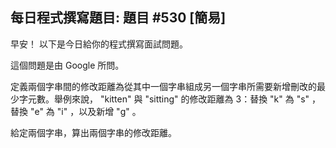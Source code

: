 ## 每日程式撰寫題目: 題目 #530 [簡易]

早安！ 以下是今日給你的程式撰寫面試問題。

這個問題是由 Google 所問。

定義兩個字串間的修改距離為從其中一個字串組成另一個字串所需要新增刪改的最少字元數。舉例來說， "kitten" 與 "sitting" 的修改距離為 3：替換 "k" 為 "s" ，替換 "e" 為 "i" ，以及新增 "g" 。

給定兩個字串，算出兩個字串的修改距離。